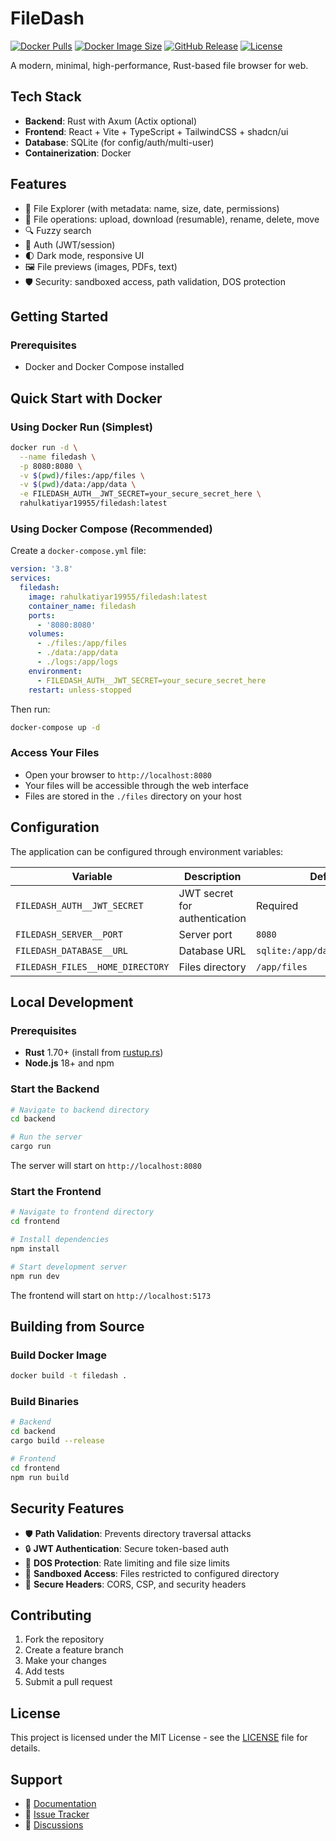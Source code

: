 # FileDash

[![Docker Pulls](https://img.shields.io/docker/pulls/rahulkatiyar19955/filedash)](https://hub.docker.com/r/rahulkatiyar19955/filedash)
[![Docker Image Size](https://img.shields.io/docker/image-size/rahulkatiyar19955/filedash/latest)](https://hub.docker.com/r/rahulkatiyar19955/filedash)
[![GitHub Release](https://img.shields.io/github/v/release/rahulkatiyar19955/filedash)](https://github.com/rahulkatiyar19955/filedash/releases)
[![License](https://img.shields.io/github/license/rahulkatiyar19955/filedash)](LICENSE)

A modern, minimal, high-performance, Rust-based file browser for web.

## Tech Stack

- **Backend**: Rust with Axum (Actix optional)
- **Frontend**: React + Vite + TypeScript + TailwindCSS + shadcn/ui
- **Database**: SQLite (for config/auth/multi-user)
- **Containerization**: Docker

## Features

- 📂 File Explorer (with metadata: name, size, date, permissions)
- 🔄 File operations: upload, download (resumable), rename, delete, move
- 🔍 Fuzzy search
- 🔐 Auth (JWT/session)
- 🌓 Dark mode, responsive UI
- 🖼️ File previews (images, PDFs, text)
- 🛡️ Security: sandboxed access, path validation, DOS protection

## Getting Started

### Prerequisites

- Docker and Docker Compose installed

## Quick Start with Docker

### Using Docker Run (Simplest)

```bash
docker run -d \
  --name filedash \
  -p 8080:8080 \
  -v $(pwd)/files:/app/files \
  -v $(pwd)/data:/app/data \
  -e FILEDASH_AUTH__JWT_SECRET=your_secure_secret_here \
  rahulkatiyar19955/filedash:latest
```

### Using Docker Compose (Recommended)

Create a `docker-compose.yml` file:

```yaml
version: '3.8'
services:
  filedash:
    image: rahulkatiyar19955/filedash:latest
    container_name: filedash
    ports:
      - '8080:8080'
    volumes:
      - ./files:/app/files
      - ./data:/app/data
      - ./logs:/app/logs
    environment:
      - FILEDASH_AUTH__JWT_SECRET=your_secure_secret_here
    restart: unless-stopped
```

Then run:

```bash
docker-compose up -d
```

### Access Your Files

- Open your browser to `http://localhost:8080`
- Your files will be accessible through the web interface
- Files are stored in the `./files` directory on your host

## Configuration

The application can be configured through environment variables:

| Variable                         | Description                   | Default                        |
| -------------------------------- | ----------------------------- | ------------------------------ |
| `FILEDASH_AUTH__JWT_SECRET`      | JWT secret for authentication | Required                       |
| `FILEDASH_SERVER__PORT`          | Server port                   | `8080`                         |
| `FILEDASH_DATABASE__URL`         | Database URL                  | `sqlite:/app/data/filedash.db` |
| `FILEDASH_FILES__HOME_DIRECTORY` | Files directory               | `/app/files`                   |

## Local Development

### Prerequisites

- **Rust** 1.70+ (install from [rustup.rs](https://rustup.rs/))
- **Node.js** 18+ and npm

### Start the Backend

```bash
# Navigate to backend directory
cd backend

# Run the server
cargo run
```

The server will start on `http://localhost:8080`

### Start the Frontend

```bash
# Navigate to frontend directory
cd frontend

# Install dependencies
npm install

# Start development server
npm run dev
```

The frontend will start on `http://localhost:5173`

## Building from Source

### Build Docker Image

```bash
docker build -t filedash .
```

### Build Binaries

```bash
# Backend
cd backend
cargo build --release

# Frontend
cd frontend
npm run build
```

## Security Features

- 🛡️ **Path Validation**: Prevents directory traversal attacks
- 🔒 **JWT Authentication**: Secure token-based auth
- 🚫 **DOS Protection**: Rate limiting and file size limits
- 📁 **Sandboxed Access**: Files restricted to configured directory
- 🔐 **Secure Headers**: CORS, CSP, and security headers

## Contributing

1. Fork the repository
2. Create a feature branch
3. Make your changes
4. Add tests
5. Submit a pull request

## License

This project is licensed under the MIT License - see the [LICENSE](LICENSE) file for details.

## Support

- 📖 [Documentation](https://github.com/rahulkatiyar19955/filedash/wiki)
- 🐛 [Issue Tracker](https://github.com/rahulkatiyar19955/filedash/issues)
- 💬 [Discussions](https://github.com/rahulkatiyar19955/filedash/discussions)
